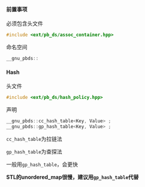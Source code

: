 #### 前置事项

必须包含头文件

```cpp
#include <ext/pb_ds/assoc_container.hpp>
```

命名空间

```cpp
__gnu_pbds::
```



#### Hash

头文件

```cpp
#include <ext/pb_ds/hash_policy.hpp>
```

声明

```cpp
__gnu_pbds::cc_hash_table<Key, Value> ;
__gnu_pbds::gp_hash_table<Key, Value> ;
```

`cc_hash_table`为拉链法

`gp_hash_table`为查探法

一般用`gp_hash_table`，会更快

**STL的unordered_map很慢，建议用`gp_hash_table`代替**